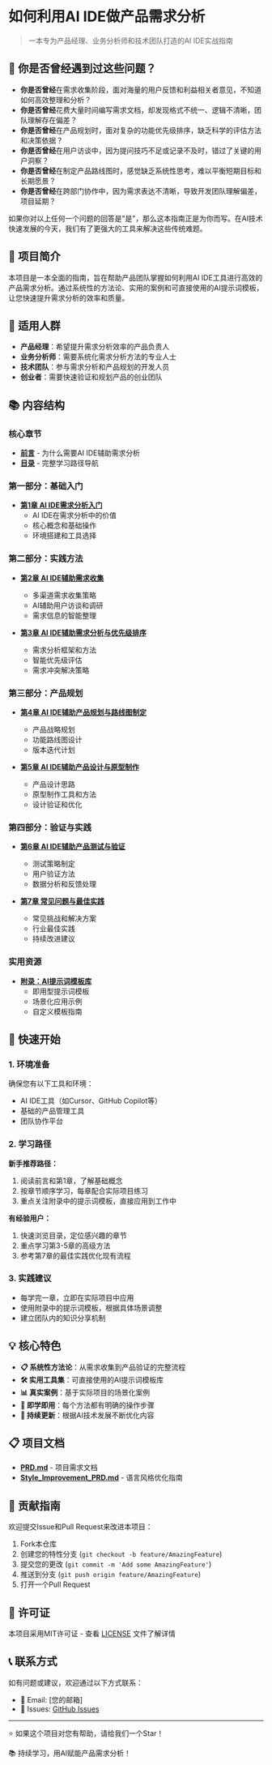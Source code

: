# 如何利用AI IDE做产品需求分析

> 一本专为产品经理、业务分析师和技术团队打造的AI IDE实战指南

## 💭 你是否曾经遇到过这些问题？

- **你是否曾经**在需求收集阶段，面对海量的用户反馈和利益相关者意见，不知道如何高效整理和分析？
- **你是否曾经**花费大量时间编写需求文档，却发现格式不统一、逻辑不清晰，团队理解存在偏差？
- **你是否曾经**在产品规划时，面对复杂的功能优先级排序，缺乏科学的评估方法和决策依据？
- **你是否曾经**在用户访谈中，因为提问技巧不足或记录不及时，错过了关键的用户洞察？
- **你是否曾经**在制定产品路线图时，感觉缺乏系统性思考，难以平衡短期目标和长期愿景？
- **你是否曾经**在跨部门协作中，因为需求表达不清晰，导致开发团队理解偏差，项目延期？

如果你对以上任何一个问题的回答是"是"，那么这本指南正是为你而写。在AI技术快速发展的今天，我们有了更强大的工具来解决这些传统难题。

## 📖 项目简介

本项目是一本全面的指南，旨在帮助产品团队掌握如何利用AI IDE工具进行高效的产品需求分析。通过系统性的方法论、实用的案例和可直接使用的AI提示词模板，让您快速提升需求分析的效率和质量。

## 🎯 适用人群

- **产品经理**：希望提升需求分析效率的产品负责人
- **业务分析师**：需要系统化需求分析方法的专业人士
- **技术团队**：参与需求分析和产品规划的开发人员
- **创业者**：需要快速验证和规划产品的创业团队

## 📚 内容结构

### 核心章节

- **[前言](content/前言.md)** - 为什么需要AI IDE辅助需求分析
- **[目录](content/目录.md)** - 完整学习路径导航

### 第一部分：基础入门
- **[第1章 AI IDE需求分析入门](content/第1章%20AI%20IDE需求分析入门.md)**
  - AI IDE在需求分析中的价值
  - 核心概念和基础操作
  - 环境搭建和工具选择

### 第二部分：实践方法
- **[第2章 AI IDE辅助需求收集](content/第2章%20AI%20IDE辅助需求收集.md)**
  - 多渠道需求收集策略
  - AI辅助用户访谈和调研
  - 需求信息的智能整理

- **[第3章 AI IDE辅助需求分析与优先级排序](content/第3章%20AI%20IDE辅助需求分析与优先级排序.md)**
  - 需求分析框架和方法
  - 智能优先级评估
  - 需求冲突解决策略

### 第三部分：产品规划
- **[第4章 AI IDE辅助产品规划与路线图制定](content/第4章%20AI%20IDE辅助产品规划与路线图制定.md)**
  - 产品战略规划
  - 功能路线图设计
  - 版本迭代计划

- **[第5章 AI IDE辅助产品设计与原型制作](content/第5章%20AI%20IDE辅助产品设计与原型制作.md)**
  - 产品设计思路
  - 原型制作工具和方法
  - 设计验证和优化

### 第四部分：验证与实践
- **[第6章 AI IDE辅助产品测试与验证](content/第6章%20AI%20IDE辅助产品测试与验证.md)**
  - 测试策略制定
  - 用户验证方法
  - 数据分析和反馈处理

- **[第7章 常见问题与最佳实践](content/第7章%20常见问题与最佳实践.md)**
  - 常见挑战和解决方案
  - 行业最佳实践
  - 持续改进建议

### 实用资源
- **[附录：AI提示词模板库](content/附录：AI提示词模板库.md)**
  - 即用型提示词模板
  - 场景化应用示例
  - 自定义模板指南

## 🚀 快速开始

### 1. 环境准备
确保您有以下工具和环境：
- AI IDE工具（如Cursor、GitHub Copilot等）
- 基础的产品管理工具
- 团队协作平台

### 2. 学习路径
**新手推荐路径：**
1. 阅读前言和第1章，了解基础概念
2. 按章节顺序学习，每章配合实际项目练习
3. 重点关注附录中的提示词模板，直接应用到工作中

**有经验用户：**
1. 快速浏览目录，定位感兴趣的章节
2. 重点学习第3-5章的高级方法
3. 参考第7章的最佳实践优化现有流程

### 3. 实践建议
- 每学完一章，立即在实际项目中应用
- 使用附录中的提示词模板，根据具体场景调整
- 建立团队内的知识分享机制

## 💡 核心特色

- **📋 系统性方法论**：从需求收集到产品验证的完整流程
- **🛠️ 实用工具集**：可直接使用的AI提示词模板库
- **📊 真实案例**：基于实际项目的场景化案例
- **🎯 即学即用**：每个方法都有明确的操作步骤
- **🔄 持续更新**：根据AI技术发展不断优化内容

## 📋 项目文档

- **[PRD.md](PRD.md)** - 项目需求文档
- **[Style_Improvement_PRD.md](Style_Improvement_PRD.md)** - 语言风格优化指南

## 🤝 贡献指南

欢迎提交Issue和Pull Request来改进本项目：

1. Fork本仓库
2. 创建您的特性分支 (`git checkout -b feature/AmazingFeature`)
3. 提交您的更改 (`git commit -m 'Add some AmazingFeature'`)
4. 推送到分支 (`git push origin feature/AmazingFeature`)
5. 打开一个Pull Request

## 📄 许可证

本项目采用MIT许可证 - 查看 [LICENSE](LICENSE) 文件了解详情

## 📞 联系方式

如有问题或建议，欢迎通过以下方式联系：

- 📧 Email: [您的邮箱]
- 💬 Issues: [GitHub Issues](https://github.com/Coldplay-now/user_Insight_with_AI/issues)

---

⭐ 如果这个项目对您有帮助，请给我们一个Star！

📚 持续学习，用AI赋能产品需求分析！